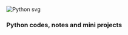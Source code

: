 ![Python svg](https://user-images.githubusercontent.com/98137996/187808609-f9811d87-5b4b-4976-b871-b9e9c4a406a5.png)
 ### Python codes, notes and mini projects 

